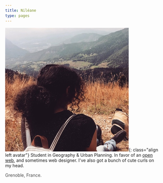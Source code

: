 ```yaml
---
title: Niléane
type: pages
---
```

![Profile picture](/images/layout/logos/ChartreuseGazing-squared-400x400.jpg){: class="align left avatar"} Student in Geography & Urban Planning. In favor of an [open web](https://www.mozilla.org/en-US/about/manifesto/), and sometimes web designer. I've also got a bunch of cute curls on my head.

<span style="opacity:.8;"><span class="octicon octicon-location"></span> Grenoble, France.</span>
